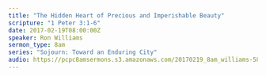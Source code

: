 ```yaml
---
title: "The Hidden Heart of Precious and Imperishable Beauty"
scripture: "1 Peter 3:1-6"
date: 2017-02-19T08:00:00Z
speaker: Ron Williams
sermon_type: 8am
series: "Sojourn: Toward an Enduring City"
audio: https://pcpc8amsermons.s3.amazonaws.com/20170219_8am_williams-58ab1916d1f59.mp3 
---
```



